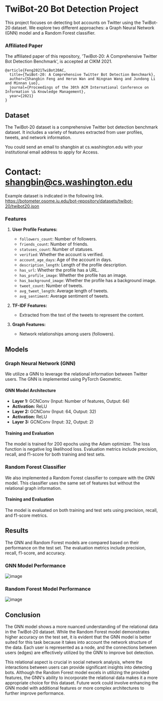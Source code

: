 # TwiBot-20 Bot Detection Project

This project focuses on detecting bot accounts on Twitter using the TwiBot-20 dataset. We explore two different approaches: a Graph Neural Network (GNN) model and a Random Forest classifier. 

### Affiliated Paper
The affiliated paper of this repository, 'TwiBot-20: A Comprehensive Twitter Bot Detection Benchmark', is accepted at CIKM 2021.

```
@article{Feng2021TwiBot20AC,
  title={TwiBot-20: A Comprehensive Twitter Bot Detection Benchmark},
  author={Shangbin Feng and Herun Wan and Ningnan Wang and Jundong Li and Minnan Luo},
  journal={Proceedings of the 30th ACM International Conference on Information \& Knowledge Management},
  year={2021}
}
```

## Dataset

The TwiBot-20 dataset is a comprehensive Twitter bot detection benchmark dataset. It includes a variety of features extracted from user profiles, tweets, and network information.

You could send an email to shangbin at cs.washington.edu with your institutional email address to apply for Access.
# Contact: shangbin@cs.washington.edu

Example dataset is indicated in the following link.
https://botometer.osome.iu.edu/bot-repository/datasets/twibot-20/twibot20.json

### Features

1. **User Profile Features:**
    - `followers_count`: Number of followers.
    - `friends_count`: Number of friends.
    - `statuses_count`: Number of statuses.
    - `verified`: Whether the account is verified.
    - `account_age_days`: Age of the account in days.
    - `description_length`: Length of the profile description.
    - `has_url`: Whether the profile has a URL.
    - `has_profile_image`: Whether the profile has an image.
    - `has_background_image`: Whether the profile has a background image.
    - `tweet_count`: Number of tweets.
    - `avg_tweet_length`: Average length of tweets.
    - `avg_sentiment`: Average sentiment of tweets.

2. **TF-IDF Features:**
    - Extracted from the text of the tweets to represent the content.

3. **Graph Features:**
    - Network relationships among users (followers).

## Models

### Graph Neural Network (GNN)

We utilize a GNN to leverage the relational information between Twitter users. The GNN is implemented using PyTorch Geometric.

#### GNN Model Architecture

- **Layer 1:** GCNConv (Input: Number of features, Output: 64)
- **Activation:** ReLU
- **Layer 2:** GCNConv (Input: 64, Output: 32)
- **Activation:** ReLU
- **Layer 3:** GCNConv (Input: 32, Output: 2)

#### Training and Evaluation

The model is trained for 200 epochs using the Adam optimizer. The loss function is negative log likelihood loss. Evaluation metrics include precision, recall, and f1-score for both training and test sets.

### Random Forest Classifier

We also implemented a Random Forest classifier to compare with the GNN model. This classifier uses the same set of features but without the relational graph information.

#### Training and Evaluation

The model is evaluated on both training and test sets using precision, recall, and f1-score metrics.

## Results

The GNN and Random Forest models are compared based on their performance on the test set. The evaluation metrics include precision, recall, f1-score, and accuracy.

### GNN Model Performance

![image](https://github.com/BusraZenbilci/CSE474-SocialNetworkAnalysis/assets/88310614/6e6daa8c-5002-4abd-8643-f715533edee0)


### Random Forest Model Performance

![image](https://github.com/BusraZenbilci/CSE474-SocialNetworkAnalysis/assets/88310614/64a211a2-2bcb-4f22-a411-222cc78e53bb)



## Conclusion

The GNN model shows a more nuanced understanding of the relational data in the TwiBot-20 dataset. While the Random Forest model demonstrates higher accuracy on the test set, it is evident that the GNN model is better suited for this task because it takes into account the network structure of the data. Each user is represented as a node, and the connections between users (edges) are effectively utilized by the GNN to improve bot detection.

This relational aspect is crucial in social network analysis, where the interactions between users can provide significant insights into detecting bots. Although the Random Forest model excels in utilizing the provided features, the GNN's ability to incorporate the relational data makes it a more appropriate choice for this dataset. Future work could involve enhancing the GNN model with additional features or more complex architectures to further improve performance.







